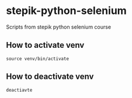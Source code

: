 # stepik-python-selenium
Scripts from stepik python selenium course

## How to activate venv
`source venv/bin/activate`
## How to deactivate venv
`deactiavte`